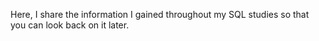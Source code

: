 Here, I share the information I gained throughout my SQL studies so that you can look back on it later.
